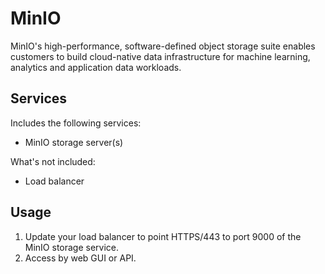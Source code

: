 MinIO
=====
MinIO's high-performance, software-defined object storage suite enables customers to build cloud-native data infrastructure for machine learning, analytics and 
application data workloads.

Services
--------
Includes the following services:
- MinIO storage server(s)

What's not included:
- Load balancer

Usage
-----
1. Update your load balancer to point HTTPS/443 to port 9000 of the MinIO storage service.
2. Access by web GUI or API.
